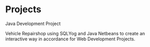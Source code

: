 # Projects
Java Development Project

Vehicle Repairshop using SQLYog and Java Netbeans to create an interactive way 
in accordance for Web Development Projects.
